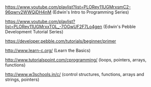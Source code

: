 https://www.youtube.com/playlist?list=PLORey11UGMrxsmC2-96qwrv2WWQjDH4nM (Edwin's Intro to Programming Series)

https://www.youtube.com/playlist?list=PLORey11UGMrxxTOL_-7OGwUF2F7Lo4gen (Edwin's Pebble Development Tutorial Series)

https://developer.pebble.com/tutorials/beginner/primer

http://www.learn-c.org/ (Learn the Basics)

http://www.tutorialspoint.com/cprogramming/ (loops, pointers, arrays, functions)

http://www.w3schools.in/c/ (control structures, functions, arrays and strings, pointers)
